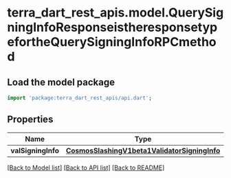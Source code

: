 # terra_dart_rest_apis.model.QuerySigningInfoResponseistheresponsetypefortheQuerySigningInfoRPCmethod

## Load the model package
```dart
import 'package:terra_dart_rest_apis/api.dart';
```

## Properties
Name | Type | Description | Notes
------------ | ------------- | ------------- | -------------
**valSigningInfo** | [**CosmosSlashingV1beta1ValidatorSigningInfo**](CosmosSlashingV1beta1ValidatorSigningInfo.md) |  | [optional] 

[[Back to Model list]](../README.md#documentation-for-models) [[Back to API list]](../README.md#documentation-for-api-endpoints) [[Back to README]](../README.md)


